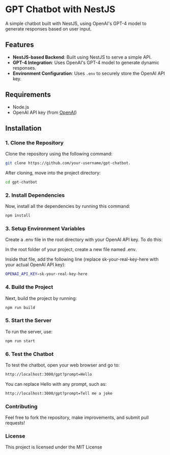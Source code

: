 # GPT Chatbot with NestJS

A simple chatbot built with NestJS, using OpenAI's GPT-4 model to generate responses based on user input.

## Features

- **NestJS-based Backend**: Built using NestJS to serve a simple API.
- **GPT-4 Integration**: Uses OpenAI's GPT-4 model to generate dynamic responses.
- **Environment Configuration**: Uses `.env` to securely store the OpenAI API key.

## Requirements

- Node.js
- OpenAI API key (from [OpenAI](https://openai.com/))

## Installation

### 1. Clone the Repository

Clone the repository using the following command:

```bash
git clone https://github.com/your-username/gpt-chatbot.
```

After cloning, move into the project directory:

```bash
cd gpt-chatbot
```

### 2. Install Dependencies
Now, install all the dependencies by running this command:

```bash
npm install
```

### 3. Setup Environment Variables
Create a .env file in the root directory with your OpenAI API key. To do this:

In the root folder of your project, create a new file named .env.

Inside that file, add the following line (replace sk-your-real-key-here with your actual OpenAI API key):

```bash
OPENAI_API_KEY=sk-your-real-key-here
```

###  4. Build the Project
Next, build the project by running:
```bash
npm run build
```

###  5. Start the Server
To run the server, use:

```bash
npm run start
```

###  6. Test the Chatbot
To test the chatbot, open your web browser and go to:

```bash
http://localhost:3000/gpt?prompt=Hello
```

You can replace Hello with any prompt, such as:
```bash
http://localhost:3000/gpt?prompt=Tell me a joke
```

### Contributing
Feel free to fork the repository, make improvements, and submit pull requests!


### License
This project is licensed under the MIT License 